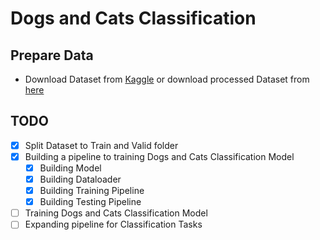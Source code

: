# Dogs and Cats Classification

## Prepare Data

- Download Dataset from [Kaggle](https://www.kaggle.com/c/dogs-vs-cats) or download processed Dataset from [here]()

## TODO

- [x] Split Dataset to Train and Valid folder
- [x] Building a pipeline to training Dogs and Cats Classification Model
    - [x] Building Model
    - [x] Building Dataloader
    - [x] Building Training Pipeline
    - [x] Building Testing Pipeline
- [ ] Training Dogs and Cats Classification Model
- [ ] Expanding pipeline for Classification Tasks